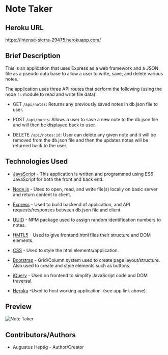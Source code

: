 # Note Taker

## Heroku URL
https://intense-sierra-29475.herokuapp.com/
## Brief Description
This is an application that uses Express as a web framework and a JSON file as a pseudo data base to allow a user to write, save, and delete various notes.  

The application uses three API routes that perform the following (using the node ```fs``` module to read and write file data):

* GET ```/api/notes```: Returns any previously saved notes in db.json file to user.

* POST ```/api/notes```: Allows a user to save a new note to the db.json file and will then be displayed back to user.

* DELETE ```/api/notes:id```: User can delete any given note and it will be removed from the db.json file and then the updates notes will be returned back to the user.

## Technologies Used

* [JavaScript](https://developer.mozilla.org/en-US/docs/Web/JavaScript) - This application is written and programmed using ES6 JavaScript for both the front and back end.

* [Node.js](https://nodejs.org/en/about/) - Used to open, read, and write file(s) locally on basic server and return content to client.

* [Express](https://expressjs.com/) - Used to build backend of application, and API requests/responses between db.json file and client.

* [UUID](https://www.npmjs.com/package/uuid) - NPM package used to assign random identification numbers to notes.

* [HMTL5](https://developer.mozilla.org/en-US/docs/Web/HTML) - Used to give frontend html files their structure and DOM elements.

* [CSS](https://developer.mozilla.org/en-US/docs/Web/CSS) - Used to style the html elements/application.

* [Bootstrap](https://getbootstrap.com/docs/4.4/getting-started/introduction/) - Grid/Column system used to create page layout/structure.  Also used to create and style elements such as buttons.

* [jQuery](https://jquery.com/) -  Used on frontend to simplify JavaScript code and DOM traversal.


* [Heroku](https://www.heroku.com/) -Used to host working application. (see app link above).


## Preview

![Note Taker](https://media.giphy.com/media/H3NYyK77rElNnCxg55/giphy.gif)

## Contributors/Authors

* Augustus Heptig - Author/Creator